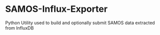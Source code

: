 # SAMOS-Influx-Exporter
Python Utility used to build and optionally submit SAMOS data extracted from InfluxDB
